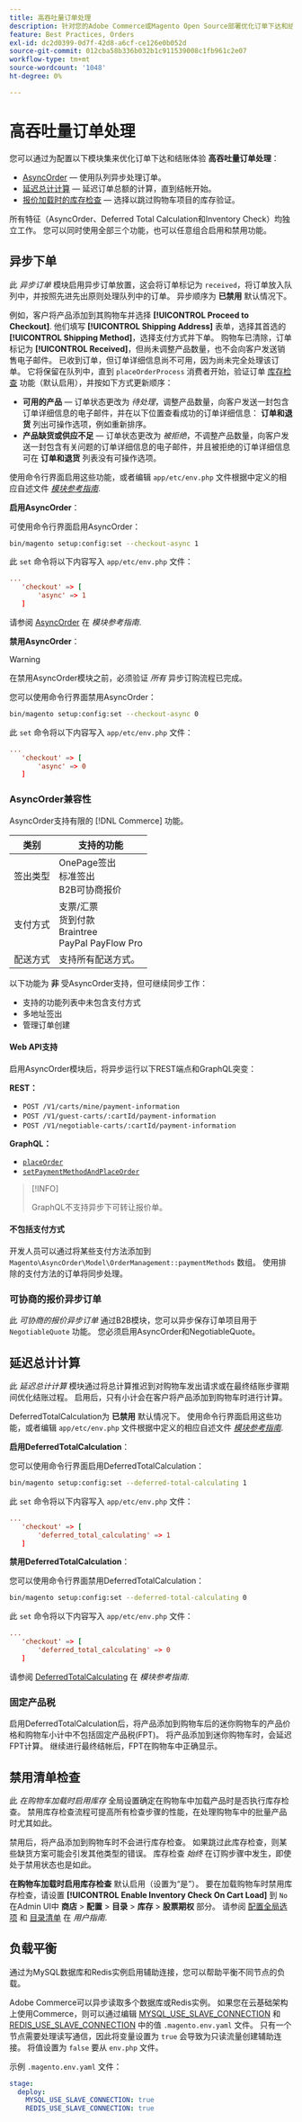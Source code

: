 ```yaml
---
title: 高吞吐量订单处理
description: 针对您的Adobe Commerce或Magento Open Source部署优化订单下达和结账体验。
feature: Best Practices, Orders
exl-id: dc2d0399-0d7f-42d8-a6cf-ce126e0b052d
source-git-commit: 012cba58b336b032b1c911539008c1fb961c2e07
workflow-type: tm+mt
source-wordcount: '1048'
ht-degree: 0%

---
```


# 高吞吐量订单处理

您可以通过为配置以下模块集来优化订单下达和结账体验 **高吞吐量订单处理**：

- [AsyncOrder](#asynchronous-order-placement) — 使用队列异步处理订单。
- [延迟总计计算](#deferred-total-calculation) — 延迟订单总额的计算，直到结帐开始。
- [报价加载时的库存检查](#disable-inventory-check) — 选择以跳过购物车项目的库存验证。

所有特征（AsyncOrder、Deferred Total Calculation和Inventory Check）均独立工作。 您可以同时使用全部三个功能，也可以任意组合启用和禁用功能。

## 异步下单

此 _异步订单_ 模块启用异步订单放置，这会将订单标记为 `received`，将订单放入队列中，并按照先进先出原则处理队列中的订单。 异步顺序为 **已禁用** 默认情况下。

例如，客户将产品添加到其购物车并选择 **[!UICONTROL Proceed to Checkout]**. 他们填写 **[!UICONTROL Shipping Address]** 表单，选择其首选的 **[!UICONTROL Shipping Method]**，选择支付方式并下单。 购物车已清除，订单标记为 **[!UICONTROL Received]**，但尚未调整产品数量，也不会向客户发送销售电子邮件。 已收到订单，但订单详细信息尚不可用，因为尚未完全处理该订单。 它将保留在队列中，直到 `placeOrderProcess` 消费者开始，验证订单 [库存检查](#disable-inventory-check) 功能（默认启用），并按如下方式更新顺序：

- **可用的产品** — 订单状态更改为 _待处理_，调整产品数量，向客户发送一封包含订单详细信息的电子邮件，并在以下位置查看成功的订单详细信息： **订单和退货** 列出可操作选项，例如重新排序。
- **产品缺货或供应不足** — 订单状态更改为 _被拒绝_，不调整产品数量，向客户发送一封包含有关问题的订单详细信息的电子邮件，并且被拒绝的订单详细信息可在 **订单和退货** 列表没有可操作选项。

使用命令行界面启用这些功能，或者编辑 `app/etc/env.php` 文件根据中定义的相应自述文件 [_模块参考指南_][mrg].

**启用AsyncOrder**：

可使用命令行界面启用AsyncOrder：

```bash
bin/magento setup:config:set --checkout-async 1
```

此 `set` 命令将以下内容写入 `app/etc/env.php` 文件：

```conf
...
   'checkout' => [
       'async' => 1
   ]
```

请参阅 [AsyncOrder] 在 _模块参考指南_.

**禁用AsyncOrder**：

>[!WARNING]
>
>在禁用AsyncOrder模块之前，必须验证 _所有_ 异步订购流程已完成。

您可以使用命令行界面禁用AsyncOrder：

```bash
bin/magento setup:config:set --checkout-async 0
```

此 `set` 命令将以下内容写入 `app/etc/env.php` 文件：

```conf
...
   'checkout' => [
       'async' => 0
   ]
```

### AsyncOrder兼容性

AsyncOrder支持有限的 [!DNL Commerce] 功能。

| 类别 | 支持的功能 |
|------------------|--------------------------------------------------------------------------|
| 签出类型 | OnePage签出<br>标准签出<br>B2B可协商报价 |
| 支付方式 | 支票/汇票<br>货到付款<br>Braintree<br>PayPal PayFlow Pro |
| 配送方式 | 支持所有配送方式。 |

以下功能为 **非** 受AsyncOrder支持，但可继续同步工作：

- 支持的功能列表中未包含支付方式
- 多地址签出
- 管理订单创建

#### Web API支持

启用AsyncOrder模块后，将异步运行以下REST端点和GraphQL突变：

**REST：**

- `POST /V1/carts/mine/payment-information`
- `POST /V1/guest-carts/:cartId/payment-information`
- `POST /V1/negotiable-carts/:cartId/payment-information`

**GraphQL：**

- [`placeOrder`](https://devdocs.magento.com/guides/v2.4/graphql/mutations/place-order.html)
- [`setPaymentMethodAndPlaceOrder`](https://devdocs.magento.com/guides/v2.4/graphql/mutations/set-payment-place-order.html)

>[!INFO]
>
>GraphQL不支持异步下可转让报价单。

#### 不包括支付方式

开发人员可以通过将某些支付方法添加到 `Magento\AsyncOrder\Model\OrderManagement::paymentMethods` 数组。 使用排除的支付方法的订单将同步处理。

### 可协商的报价异步订单

此 _可协商的报价异步订单_ 通过B2B模块，您可以异步保存订单项目用于 `NegotiableQuote` 功能。 您必须启用AsyncOrder和NegotiableQuote。

## 延迟总计计算

此 _延迟总计计算_ 模块通过将总计算推迟到对购物车发出请求或在最终结账步骤期间优化结账过程。 启用后，只有小计会在客户将产品添加到购物车时进行计算。

DeferredTotalCalculation为 **已禁用** 默认情况下。 使用命令行界面启用这些功能，或者编辑 `app/etc/env.php` 文件根据中定义的相应自述文件 [_模块参考指南_][mrg].

**启用DeferredTotalCalculation**：

您可以使用命令行界面启用DeferredTotalCalculation：

```bash
bin/magento setup:config:set --deferred-total-calculating 1
```

此 `set` 命令将以下内容写入 `app/etc/env.php` 文件：

```conf
...
   'checkout' => [
       'deferred_total_calculating' => 1
   ]
```

**禁用DeferredTotalCalculation**：

您可以使用命令行界面禁用DeferredTotalCalculation：

```bash
bin/magento setup:config:set --deferred-total-calculating 0
```

此 `set` 命令将以下内容写入 `app/etc/env.php` 文件：

```conf
...
   'checkout' => [
       'deferred_total_calculating' => 0
   ]
```

请参阅 [DeferredTotalCalculating] 在 _模块参考指南_.

### 固定产品税

启用DeferredTotalCalculation后，将产品添加到购物车后的迷你购物车的产品价格和购物车小计中不包括固定产品税(FPT)。 将产品添加到迷你购物车时，会延迟FPT计算。 继续进行最终结帐后，FPT在购物车中正确显示。

## 禁用清单检查

此 _在购物车加载时启用库存_ 全局设置确定在购物车中加载产品时是否执行库存检查。 禁用库存检查流程可提高所有检查步骤的性能，在处理购物车中的批量产品时尤其如此。

禁用后，将产品添加到购物车时不会进行库存检查。 如果跳过此库存检查，则某些缺货方案可能会引发其他类型的错误。 库存检查 _始终_ 在订购步骤中发生，即使处于禁用状态也是如此。

**在购物车加载时启用库存检查** 默认启用（设置为“是”）。 要在加载购物车时禁用库存检查，请设置 **[!UICONTROL Enable Inventory Check On Cart Load]** 到 `No` 在Admin UI中 **商店** > **配置** > **目录** > **库存** > **股票期权** 部分。 请参阅 [配置全局选项][global] 和 [目录清单][inventory] 在 _用户指南_.

## 负载平衡

通过为MySQL数据库和Redis实例启用辅助连接，您可以帮助平衡不同节点的负载。

Adobe Commerce可以异步读取多个数据库或Redis实例。 如果您在云基础架构上使用Commerce，则可以通过编辑 [MYSQL_USE_SLAVE_CONNECTION](https://devdocs.magento.com/cloud/env/variables-deploy.html#mysql_use_slave_connection) 和 [REDIS_USE_SLAVE_CONNECTION](https://devdocs.magento.com/cloud/env/variables-deploy.html#redis_use_slave_connection) 中的值 `.magento.env.yaml` 文件。 只有一个节点需要处理读写通信，因此将变量设置为 `true` 会导致为只读流量创建辅助连接。 将值设置为 `false` 要从 `env.php` 文件。

示例 `.magento.env.yaml` 文件：

```yaml
stage:
  deploy:
    MYSQL_USE_SLAVE_CONNECTION: true
    REDIS_USE_SLAVE_CONNECTION: true
```

<!-- link definitions -->

[global]: https://experienceleague.adobe.com/docs/commerce-admin/inventory/configuration/global-options.html
[inventory]: https://experienceleague.adobe.com/docs/commerce-admin/inventory/guide-overview.html
[mrg]: https://developer.adobe.com/commerce/php/module-reference/
[AsyncOrder]: https://developer.adobe.com/commerce/php/module-reference/module-async-order/
[DeferredTotalCalculating]: https://developer.adobe.com/commerce/php/module-reference/module-deferred-total-calculating/
